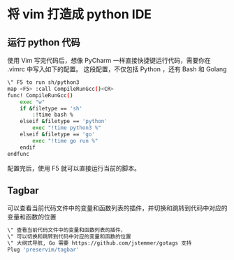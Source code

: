# 将 vim 打造成 python IDE

## 运行 python 代码
使用 Vim 写完代码后，想像 PyCharm 一样直接快捷键运行代码，需要你在 .vimrc 中写入如下的配置。 这段配置，不仅包括 Python ，还有 Bash 和 Golang
```bash
\" F5 to run sh/python3
map <F5> :call CompileRunGcc()<CR>
func! CompileRunGcc()
    exec "w"
    if &filetype == 'sh'
        :!time bash %
    elseif &filetype == 'python'
        exec "!time python3 %"
    elseif &filetype == 'go'
        exec "!time go run %"
    endif
endfunc
```
配置完后，使用 F5 就可以直接运行当前的脚本。

## Tagbar
可以查看当前代码文件中的变量和函数列表的插件，并切换和跳转到代码中对应的变量和函数的位置
```bash
\" 查看当前代码文件中的变量和函数列表的插件，
\" 可以切换和跳转到代码中对应的变量和函数的位置
\" 大纲式导航, Go 需要 https://github.com/jstemmer/gotags 支持
Plug 'preservim/tagbar'
```
